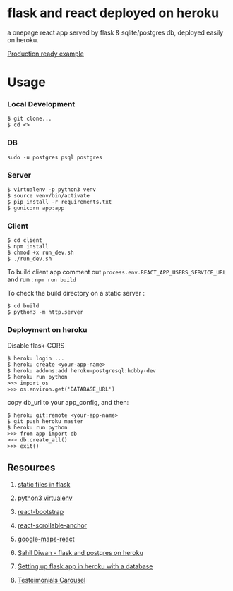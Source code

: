 # flask and react deployed on heroku
a onepage react app served by flask & sqlite/postgres db, deployed easily on heroku.

[Production ready example](https://gili-matan.herokuapp.com/)

# Usage

### Local Development
```
$ git clone...
$ cd <>
```

### DB
```
sudo -u postgres psql postgres
```
### Server

```
$ virtualenv -p python3 venv
$ source venv/bin/activate
$ pip install -r requirements.txt
$ gunicorn app:app
```

### Client
```
$ cd client
$ npm install
$ chmod +x run_dev.sh
$ ./run_dev.sh
```
To build client app comment out `process.env.REACT_APP_USERS_SERVICE_URL` and run : `npm run build`

To check the build directory on a static server :
```
$ cd build
$ python3 -m http.server
```

### Deployment on heroku
Disable flask-CORS
```
$ heroku login ...
$ heroku create <your-app-name>
$ heroku addons:add heroku-postgresql:hobby-dev
$ heroku run python
>>> import os
>>> os.environ.get('DATABASE_URL')
```
copy db_url to your app_config, and then:
```
$ heroku git:remote <your-app-name>
$ git push heroku master
$ heroku run python
>>> from app import db
>>> db.create_all()
>>> exit()
```

## Resources

1. [static files in flask](https://stackoverflow.com/questions/20646822/how-to-serve-static-files-in-flask)

1. [python3 virtualenv](https://stackoverflow.com/questions/23842713/using-python-3-in-virtualenv)

1. [react-bootstrap](https://react-bootstrap.github.io/)

1. [react-scrollable-anchor](https://github.com/gabergg/react-scrollable-anchor)

1. [google-maps-react](https://github.com/fullstackreact/google-maps-react)

1. [Sahil Diwan - flask and postgres on heroku](http://blog.sahildiwan.com/posts/flask-and-postgresql-app-deployed-on-heroku/)

1. [Setting up flask app in heroku with a database](https://gist.github.com/mayukh18/2223bc8fc152631205abd7cbf1efdd41/)

1. [Testeimonials Carousel](https://codepen.io/jamy/pen/gbdWGJ)
